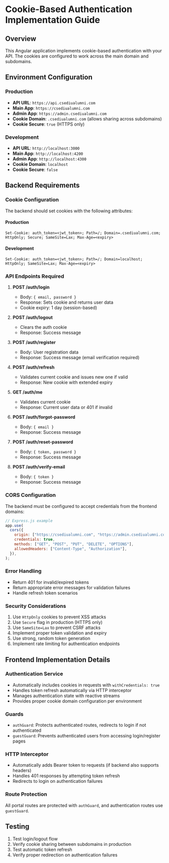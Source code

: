 # Cookie-Based Authentication Implementation Guide

## Overview

This Angular application implements cookie-based authentication with your API. The cookies are configured to work across the main domain and subdomains.

## Environment Configuration

### Production

- **API URL**: `https://api.csediualumni.com`
- **Main App**: `https://csediualumni.com`
- **Admin App**: `https://admin.csediualumni.com`
- **Cookie Domain**: `.csediualumni.com` (allows sharing across subdomains)
- **Cookie Secure**: `true` (HTTPS only)

### Development

- **API URL**: `http://localhost:3000`
- **Main App**: `http://localhost:4200`
- **Admin App**: `http://localhost:4300`
- **Cookie Domain**: `localhost`
- **Cookie Secure**: `false`

## Backend Requirements

### Cookie Configuration

The backend should set cookies with the following attributes:

#### Production

```
Set-Cookie: auth_token=<jwt_token>; Path=/; Domain=.csediualumni.com; HttpOnly; Secure; SameSite=Lax; Max-Age=<expiry>
```

#### Development

```
Set-Cookie: auth_token=<jwt_token>; Path=/; Domain=localhost; HttpOnly; SameSite=Lax; Max-Age=<expiry>
```

### API Endpoints Required

1. **POST /auth/login**

   - Body: `{ email, password }`
   - Response: Sets cookie and returns user data
   - Cookie expiry: 1 day (session-based)

2. **POST /auth/logout**

   - Clears the auth cookie
   - Response: Success message

3. **POST /auth/register**

   - Body: User registration data
   - Response: Success message (email verification required)

4. **POST /auth/refresh**

   - Validates current cookie and issues new one if valid
   - Response: New cookie with extended expiry

5. **GET /auth/me**

   - Validates current cookie
   - Response: Current user data or 401 if invalid

6. **POST /auth/forgot-password**

   - Body: `{ email }`
   - Response: Success message

7. **POST /auth/reset-password**

   - Body: `{ token, password }`
   - Response: Success message

8. **POST /auth/verify-email**
   - Body: `{ token }`
   - Response: Success message

### CORS Configuration

The backend must be configured to accept credentials from the frontend domains:

```javascript
// Express.js example
app.use(
  cors({
    origin: ["https://csediualumni.com", "https://admin.csediualumni.com", "http://localhost:4200", "http://localhost:4300"],
    credentials: true,
    methods: ["GET", "POST", "PUT", "DELETE", "OPTIONS"],
    allowedHeaders: ["Content-Type", "Authorization"],
  }),
);
```

### Error Handling

- Return 401 for invalid/expired tokens
- Return appropriate error messages for validation failures
- Handle refresh token scenarios

### Security Considerations

1. Use `HttpOnly` cookies to prevent XSS attacks
2. Use `Secure` flag in production (HTTPS only)
3. Use `SameSite=Lax` to prevent CSRF attacks
4. Implement proper token validation and expiry
5. Use strong, random token generation
6. Implement rate limiting for authentication endpoints

## Frontend Implementation Details

### Authentication Service

- Automatically includes cookies in requests with `withCredentials: true`
- Handles token refresh automatically via HTTP interceptor
- Manages authentication state with reactive streams
- Provides proper cookie domain configuration per environment

### Guards

- `authGuard`: Protects authenticated routes, redirects to login if not authenticated
- `guestGuard`: Prevents authenticated users from accessing login/register pages

### HTTP Interceptor

- Automatically adds Bearer token to requests (if backend also supports headers)
- Handles 401 responses by attempting token refresh
- Redirects to login on authentication failures

### Route Protection

All portal routes are protected with `authGuard`, and authentication routes use `guestGuard`.

## Testing

1. Test login/logout flow
2. Verify cookie sharing between subdomains in production
3. Test automatic token refresh
4. Verify proper redirection on authentication failures

